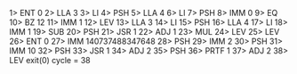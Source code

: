 1> ENT 0
2> LLA 3
3> LI
4> PSH
5> LLA 4
6> LI
7> PSH
8> IMM 0
9> EQ
10> BZ 12
11> IMM 1
12> LEV
13> LLA 3
14> LI
15> PSH
16> LLA 4
17> LI
18> IMM 1
19> SUB
20> PSH
21> JSR 1
22> ADJ 1
23> MUL
24> LEV
25> LEV
26> ENT 0
27> IMM 140737488347648
28> PSH
29> IMM 2
30> PSH
31> IMM 10
32> PSH
33> JSR 1
34> ADJ 2
35> PSH
36> PRTF 1
37> ADJ 2
38> LEV
exit(0) cycle = 38
